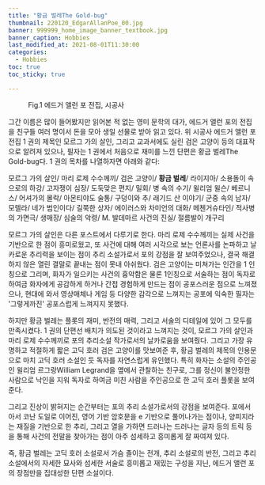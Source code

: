 ```yaml
---
title: "황금 벌레The Gold-bug"
thumbnail: 220120_EdgarAllanPoe_00.jpg
banner: 999999_home_image_banner_textbook.jpg
banner_caption: Hobbies
last_modified_at: 2021-08-01T11:30:00
categories:
  - Hobbies
toc: true
toc_sticky: true

---
```


<figure class="align-center" style="width: 450px">
  <a href="/assets/images/220120_EdgarAllanPoe_00.jpg">
  <img src="{{ site.url }}{{ site.baseurl }}/assets/images/220120_EdgarAllanPoe_00.jpg" alt="">
  </a>
  <figcaption>
  Fig.1 에드거 앨런 포 전집, 시공사
  </figcaption>
</figure>

그간 이름은 많이 들어봤지만 읽어본 적 없는 영미 문학의 대가, 에드거 앨런 포의 전집을 친구들 여러 명이서 돈을 모아 생일 선물로 받아 읽고 있다. 위 시공사 에드거 앨런 포 전집 1 권의 제목인 모르그 가의 살인, 그리고 교과서에도 실린 검은 고양이 등의 대표작으로 알려져 있으나, 필자는 1 권에서 처음으로 재미를 느낀 단편은 황금 벌레The Gold-bug다. 1 권의 목차를 나열하자면 아래와 같다:

모르그 가의 살인/ 마리 로제 수수께끼/ 검은 고양이/ <b>황금 벌레</b>/ 라이지아/ 소용돌이 속으로의 하강/ 고자쟁이 심장/ 도둑맞은 편지/ 밀회/ 병 속의 수기/ 윌리엄 윌슨/ 베르니스/ 어셔가의 몰락/ 아몬티야도 술통/ 구덩이와 추/ 래기드 산 이야기/ 군중 속의 남자/ 모렐라/ 네가 범인이다/ 길쭉한 상자/ 에이러스와 차미언의 대화/ 메첸거슈타인/ 적사병의 가면극/ 생매장/ 심술의 악령/ M. 발데마르 사건의 진실/ 절름발이 개구리

모르그 가의 살인은 다른 포스트에서 다루기로 한다. 마리 로제 수수께끼는 실제 사건을 기반으로 한 점이 흥미로웠고, 또 사건에 대해 여러 시각으로 보는 언론사를 논파하고 날카로운 추리력을 보이는 점이 추리 소설가로서 포의 강점을 잘 보여주었으나, 결국 해결하지 않은 열린 결말로 끝내는 점이 못내 아쉬웠다. 검은 고양이는 미쳐가는 인간을 1 인칭으로 그리며, 화자가 일으키는 사건의 흉악함은 물론 1인칭으로 서술하는 점이 독자로 하여금 화자에게 공감하게 하거나 간접 경험하게 만드는 점이 공포스러운 점으로 느껴졌으나, 현대에 와서 영상매체나 게임 등 다양한 감각으로 느껴지는 공포에 익숙한 필자는 '그렇게까진' 공포스럽게 느껴지지 못했다.

하지만 황금 벌레는 플롯의 재미, 반전의 매력, 그리고 서술의 디테일에 있어 그 모두를 만족시켰다. 1 권의 단편선 배치가 의도된 것이라고 느껴지는 것이, 모르그 가의 살인과 마리 로제 수수께끼로 포의 추리소설 작가로서의 날카로움을 보여줬다. 그리고 가장 유명하고 적절하게 짧은 고딕 호러 검은 고양이를 맛보여준 후, 황금 벌레의 제목의 인용문으로 마치 고딕 호러 소설인 듯 독자를 자연스럽게 유인했다. 특히 화자는 소설의 주인공인 윌리엄 르그랑William Legrand을 옆에서 관찰하는 친구로, 그를 정신이 불안정한 사람으로 낙인을 지워 독자로 하여금 미친 사람을 주인공으로 한 고딕 호러 플롯을 보여준다.

그리고 진상이 밝혀지는 순간부터는 포의 추리 소설가로서의 강점을 보여준다. 포에서 아서 코난 도일로 이어진, 영어 기반 암호문을 e 기반으로 풀어나가는 점이나, 양피지라는 재질을 기반으로 한 추리, 그리고 열을 가하면 드러나는 드러나는 글자 등의 트릭 등을 통해 사건의 전말을 찾아가는 점이 아주 섬세하고 흥미롭게 잘 짜여져 있다.

즉, 황금 벌레는 고딕 호러 소설로서 가슴 졸이는 전개, 추리 소설로의 반전, 그리고 추리 소설에서의 자세한 묘사와 섬세한 서술로 흥미롭고 재밌는 구성을 지닌, 에드거 앨런 포의 장점만을 집대성한 단편 소설이다.
